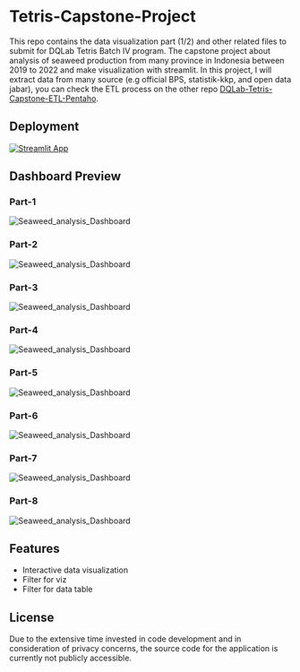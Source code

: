 # Tetris-Capstone-Project
This repo contains the data visualization part (1/2) and other related files to submit for DQLab Tetris Batch IV program.
The capstone project about analysis of seaweed production from many province in Indonesia between 2019 to 2022 and make visualization with streamlit.
In this project, I will extract data from many source (e.g official BPS, statistik-kkp, and open data jabar), you can check the ETL process on the other repo [DQLab-Tetris-Capstone-ETL-Pentaho](https://github.com/abliskan/DQLab-Tetris-Capstone-ETL-Pentaho).

## Deployment
[![Streamlit App](https://static.streamlit.io/badges/streamlit_badge_black_white.svg)](https://dqlab-tetris-capstone-project-2024git-caa4ju9woadttmducmiygy.streamlit.app/)

## Dashboard Preview
### Part-1
![Seaweed_analysis_Dashboard](https://github.com/abliskan/Tetris-Capstone-Project/blob/main/asset/images/data-viz-ss-1.png)

### Part-2
![Seaweed_analysis_Dashboard](https://github.com/abliskan/Tetris-Capstone-Project/blob/main/asset/images/data-viz-ss-2.png)

### Part-3
![Seaweed_analysis_Dashboard](https://github.com/abliskan/Tetris-Capstone-Project/blob/main/asset/images/data-viz-ss-3.png)

### Part-4
![Seaweed_analysis_Dashboard](https://github.com/abliskan/Tetris-Capstone-Project/blob/main/asset/images/data-viz-ss-4.png)

### Part-5
![Seaweed_analysis_Dashboard](https://github.com/abliskan/Tetris-Capstone-Project/blob/main/asset/images/data-viz-ss-5.png)

### Part-6
![Seaweed_analysis_Dashboard](https://github.com/abliskan/Tetris-Capstone-Project/blob/main/asset/images/data-viz-ss-6.png)

### Part-7
![Seaweed_analysis_Dashboard](https://github.com/abliskan/Tetris-Capstone-Project/blob/main/asset/images/data-viz-ss-7.png)

### Part-8
![Seaweed_analysis_Dashboard](https://github.com/abliskan/Tetris-Capstone-Project/blob/main/asset/images/data-viz-ss-8.png)

## Features
- Interactive data visualization
- Filter for viz
- Filter for data table

## License
Due to the extensive time invested in code development and in consideration of privacy concerns, the source code for the application is currently not publicly accessible.